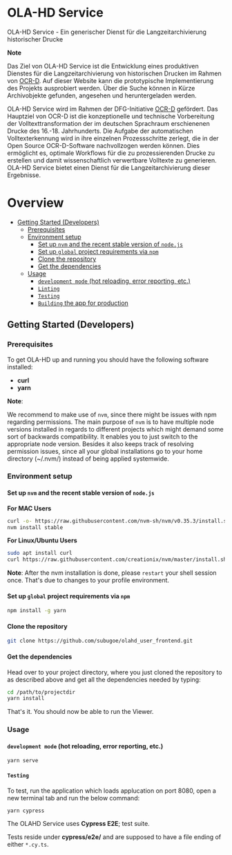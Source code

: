 # OLA-HD Service

OLA-HD Service - Ein generischer Dienst für die Langzeitarchivierung historischer Drucke

**Note**

Das Ziel von OLA-HD Service ist die Entwicklung eines produktiven Dienstes für die Langzeitarchivierung von historischen Drucken im Rahmen von [OCR-D](https://ocr-d.de/). Auf dieser Website kann die prototypische Implementierung des Projekts ausprobiert werden. Über die Suche können in Kürze Archivobjekte gefunden, angesehen und heruntergeladen werden.

OLA-HD Service wird im Rahmen der DFG-Initiative [OCR-D](https://ocr-d.de/) gefördert. Das Hauptziel von OCR-D ist die konzeptionelle und technische Vorbereitung der Volltexttransformation der im deutschen Sprachraum erschienenen Drucke des 16.-18. Jahrhunderts. Die Aufgabe der automatischen Volltexterkennung wird in ihre einzelnen Prozessschritte zerlegt, die in der Open Source OCR-D-Software nachvollzogen werden können. Dies ermöglicht es, optimale Workflows für die zu prozessierenden Drucke zu erstellen und damit wissenschaftlich verwertbare Volltexte zu generieren. OLA-HD Service bietet einen Dienst für die Langzeitarchivierung dieser Ergebnisse.


# Overview

- [Getting Started (Developers)](#getting-started-developers)
  - [Prerequisites](#prerequisites)
  - [Environment setup](#environment-setup)
    - [Set up `nvm` and the recent stable version of `node.js`](#set-up-nvm-and-the-recent-stable-version-of-nodejs)
    - [Set up `global` project requirements via `npm`](#set-up-global-project-requirements-via-npm)
    - [Clone the repository](#clone-the-repository)
    - [Get the dependencies](#get-the-dependencies)
  - [Usage](#usage)
    - [`development mode` (hot reloading, error reporting, etc.)](#development-mode-hot-reloading-error-reporting-etc)
    - [`Linting`](#linting)
    - [`Testing`](#testing)
    - [`Building` the app for production](#building-the-app-for-production)


## Getting Started (Developers)

### Prerequisites

To get OLA-HD up and running you should have the following software installed:

- **curl**
- **yarn**

**Note**:

We recommend to make use of `nvm`, since there might be issues with npm regarding permissions.
The main purpose of `nvm` is to have multiple node versions installed in regards to different projects which might demand some sort of backwards compatibility.
It enables you to just switch to the appropriate node version.
Besides it also keeps track of resolving permission issues, since all your global installations go to your home directory (~/.nvm/) instead of being applied systemwide.

### Environment setup

#### Set up `nvm` and the recent stable version of `node.js`

**For MAC Users**
```bash
curl -o- https://raw.githubusercontent.com/nvm-sh/nvm/v0.35.3/install.sh | bash
nvm install stable
```

**For Linux/Ubuntu Users**
```bash
sudo apt install curl 
curl https://raw.githubusercontent.com/creationix/nvm/master/install.sh | bash 
```

**Note**:
After the nvm installation is done, please `restart` your shell session once. That's due to changes to your profile environment.

#### Set up `global` project requirements via `npm`

```bash
npm install -g yarn
```

#### Clone the repository

```bash
git clone https://github.com/subugoe/olahd_user_frontend.git
```

#### Get the dependencies

Head over to your project directory, where you just cloned the repository to as described above and get all the dependencies needed by typing:

```bash
cd /path/to/projectdir
yarn install
```

That's it. You should now be able to run the Viewer.

### Usage

#### `development mode` (hot reloading, error reporting, etc.)

```bash
yarn serve
```

#### `Testing`

To test, run the application which loads applucation on port 8080, open a new terminal tab and run the below command:

```bash
yarn cypress
```

The OLAHD Service uses **Cypress E2E**; test suite.

Tests reside under **cypress/e2e/** and are supposed to have a file ending of either `*.cy.ts`.
